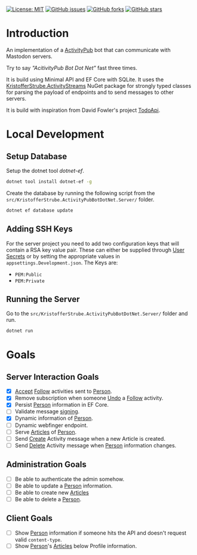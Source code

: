 [![License: MIT](https://img.shields.io/badge/License-MIT-yellow.svg)](/LICENSE.md)
[![GitHub issues](https://img.shields.io/github/issues/KristofferStrube/ActivityPubBotDotNet)](https://github.com/KristofferStrube/ActivityPubBotDotNet/issues)
[![GitHub forks](https://img.shields.io/github/forks/KristofferStrube/ActivityPubBotDotNet)](https://github.com/KristofferStrube/ActivityPubBotDotNet/network/members)
[![GitHub stars](https://img.shields.io/github/stars/KristofferStrube/ActivityPubBotDotNet)](https://github.com/KristofferStrube/ActivityPubBotDotNet/stargazers)

# Introduction
An implementation of a [ActivityPub](https://www.w3.org/TR/activitypub/) bot that can communicate with Mastodon servers.

Try to say *"AcitivityPub Bot Dot Net"* fast three times.

It is build using Minimal API and EF Core with SQLite. It uses the [KristofferStrube.ActivityStreams](https://www.nuget.org/packages/KristofferStrube.ActivityStreams) NuGet package for strongly typed classes for parsing the payload of endpoints and to send messages to other servers.

It is build with inspiration from David Fowler's project [TodoApi](https://github.com/davidfowl/TodoApi).

# Local Development
## Setup Database
Setup the dotnet tool *dotnet-ef*.
```bash
dotnet tool install dotnet-ef -g
```
Create the database by running the following script from the `src/KristofferStrube.ActivityPubBotDotNet.Server/` folder.
```bash
dotnet ef database update
```
## Adding SSH Keys
For the server project you need to add two configuration keys that will contain a RSA key value pair.
These can either be supplied through [User Secrets](https://blog.elmah.io/asp-net-core-not-that-secret-user-secrets-explained/) or by setting the appropriate values in `appsettings.Development.json`. The Keys are:
- `PEM:Public`
- `PEM:Private`
## Running the Server
Go to the `src/KristofferStrube.ActivityPubBotDotNet.Server/` folder and run.
```bash
dotnet run
```

# Goals
## Server Interaction Goals
- [x] [Accept](https://www.w3.org/TR/activitystreams-vocabulary/#dfn-accept) [Follow](https://www.w3.org/TR/activitystreams-vocabulary/#dfn-follow) activities sent to [Person](https://www.w3.org/TR/activitystreams-vocabulary/#dfn-person).
- [x] Remove subscription when someone [Undo](https://www.w3.org/TR/activitystreams-vocabulary/#dfn-undo) a [Follow](https://www.w3.org/TR/activitystreams-vocabulary/#dfn-follow) activity.
- [x] Persist [Person](https://www.w3.org/TR/activitystreams-vocabulary/#dfn-person) information in EF Core.
- [ ] Validate message [signing](https://blog.joinmastodon.org/2018/07/how-to-make-friends-and-verify-requests/).
- [x] Dynamic information of [Person](https://www.w3.org/TR/activitystreams-vocabulary/#dfn-person).
- [ ] Dynamic webfinger endpoint.
- [ ] Serve [Articles](https://www.w3.org/TR/activitystreams-vocabulary/#dfn-article) of [Person](https://www.w3.org/TR/activitystreams-vocabulary/#dfn-person).
- [ ] Send [Create](https://www.w3.org/TR/activitystreams-vocabulary/#dfn-create) Activity message when a new Article is created.
- [ ] Send [Delete](https://www.w3.org/TR/activitystreams-vocabulary/#dfn-delete) Activity message when [Person](https://www.w3.org/TR/activitystreams-vocabulary/#dfn-person) information changes.
## Administration Goals
- [ ] Be able to authenticate the admin somehow.
- [ ] Be able to update a [Person](https://www.w3.org/TR/activitystreams-vocabulary/#dfn-person) information.
- [ ] Be able to create new [Articles](https://www.w3.org/TR/activitystreams-vocabulary/#dfn-article)
- [ ] Be able to delete a [Person](https://www.w3.org/TR/activitystreams-vocabulary/#dfn-person).
## Client Goals
- [ ] Show [Person](https://www.w3.org/TR/activitystreams-vocabulary/#dfn-person) information if someone hits the API and doesn't request valid `content-type`.
- [ ] Show [Person](https://www.w3.org/TR/activitystreams-vocabulary/#dfn-person)'s [Articles](https://www.w3.org/TR/activitystreams-vocabulary/#dfn-article) below Profile information.
